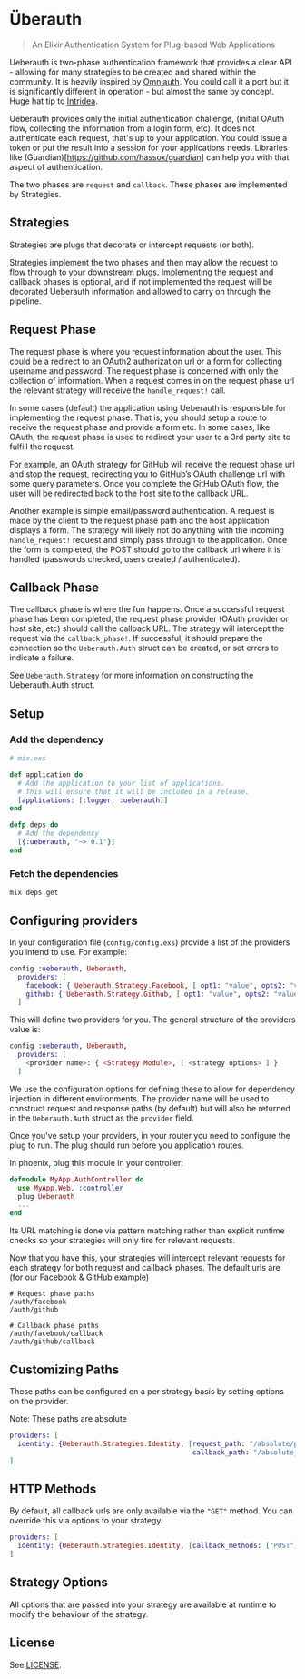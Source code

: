 # Überauth

> An Elixir Authentication System for Plug-based Web Applications

Ueberauth is two-phase authentication framework that provides a clear API -
allowing for many strategies to be created and shared within the community. It
is heavily inspired by [Omniauth](https://github.com/intridea/omniauth). You
could call it a port but it is significantly different in operation - but
almost the same by concept. Huge hat tip to [Intridea](https://github.com/intridea).

Ueberauth provides only the initial authentication challenge, (initial OAuth
flow, collecting the information from a login form, etc). It does not
authenticate each request, that's up to your application. You could issue a
token or put the result into a session for your applications needs. Libraries
like (Guardian)[https://github.com/hassox/guardian] can help you with that
aspect of authentication.

The two phases are `request` and `callback`. These phases are implemented by
Strategies.

## Strategies

Strategies are plugs that decorate or intercept requests (or both).

Strategies implement the two phases and then may allow the request to flow
through to your downstream plugs. Implementing the request and callback phases
is optional, and if not implemented the request will be decorated Ueberauth
information and allowed to carry on through the pipeline.

## Request Phase

The request phase is where you request information about the user. This could
be a redirect to an OAuth2 authorization url or a form for collecting username
and password. The request phase is concerned with only the collection of
information. When a request comes in on the request phase url the relevant
strategy will receive the `handle_request!` call.

In some cases (default) the application using Ueberauth is responsible for
implementing the request phase. That is, you should setup a route to receive
the request phase and provide a form etc. In some cases, like OAuth, the
request phase is used to redirect your user to a 3rd party site to fulfill
the request.

For example, an OAuth strategy for GitHub will receive the request phase url
and stop the request, redirecting you to GitHub’s OAuth challenge url with
some query parameters. Once you complete the GitHub OAuth flow, the user will
be redirected back to the host site to the callback URL.

Another example is simple email/password authentication. A request is made by
the client to the request phase path and the host application displays a form.
The strategy will likely not do anything with the incoming `handle_request!`
request and simply pass through to the application. Once the form is completed,
the POST should go to the callback url where it is handled (passwords checked,
users created / authenticated).

## Callback Phase

The callback phase is where the fun happens. Once a successful request phase has been completed, the request phase provider (OAuth provider or host site, etc)
should call the callback URL. The strategy will intercept the request via the `callback_phase!`. If successful, it should prepare the connection so the `Ueberauth.Auth` struct can be created, or set errors to indicate a failure.

See `Ueberauth.Strategy` for more information on constructing the Ueberauth.Auth struct.

## Setup

### Add the dependency

```elixir
# mix.exs

def application do
  # Add the application to your list of applications.
  # This will ensure that it will be included in a release.
  [applications: [:logger, :ueberauth]]
end

defp deps do
  # Add the dependency
  [{:ueberauth, "~> 0.1"}]
end
```

### Fetch the dependencies

```shell
mix deps.get
```

## Configuring providers

In your configuration file (`config/config.exs`) provide a list of the providers you intend to use. For example:

```elixir
config :ueberauth, Ueberauth,
  providers: [
    facebook: { Ueberauth.Strategy.Facebook, [ opt1: "value", opts2: "value" ] },
    github: { Ueberauth.Strategy.Github, [ opt1: "value", opts2: "value" ] }
  ]
```

This will define two providers for you. The general structure of the providers value is:

```elixir
config :ueberauth, Ueberauth,
  providers: [
    <provider name>: { <Strategy Module>, [ <strategy options> ] }
  ]
```

We use the configuration options for defining these to allow for dependency
injection in different environments. The provider name will be used to construct
request and response paths (by default) but will also be returned in the
`Ueberauth.Auth` struct as the `provider` field.

Once you've setup your providers, in your router you need to configure the plug
to run. The plug should run before you application routes.

In phoenix, plug this module in your controller:

```elixir
defmodule MyApp.AuthController do
  use MyApp.Web, :controller
  plug Ueberauth
  ...
end
```

Its URL matching is done via pattern matching rather than explicit runtime
checks so your strategies will only fire for relevant requests.

Now that you have this, your strategies will intercept relevant requests for
each strategy for both request and callback phases. The default urls are (for
our Facebook & GitHub example)

```
# Request phase paths
/auth/facebook
/auth/github

# Callback phase paths
/auth/facebook/callback
/auth/github/callback
```

## Customizing Paths

These paths can be configured on a per strategy basis by setting options on
the provider.

Note: These paths are absolute

```elixir
providers: [
  identity: {Ueberauth.Strategies.Identity, [request_path: "/absolute/path",
                                             callback_path: "/absolute_path"]}
]
```

## HTTP Methods

By default, all callback urls are only available via the `"GET"` method. You
can override this via options to your strategy.

```elixir
providers: [
  identity: {Ueberauth.Strategies.Identity, [callback_methods: ["POST"]]}
]
```

## Strategy Options

All options that are passed into your strategy are available at runtime to
modify the behaviour of the strategy.

## License
See [LICENSE](https://raw.githubusercontent.com/ueberauth/ueberauth/master/LICENSE).
